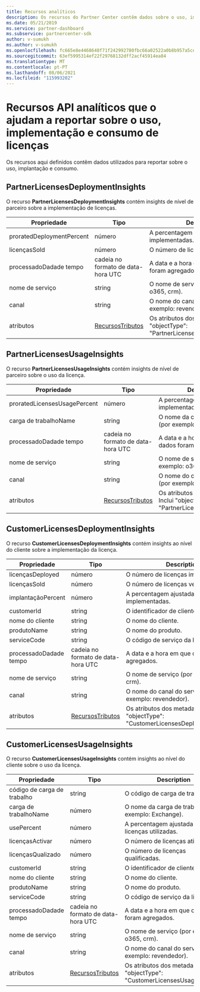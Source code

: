 ```yaml
---
title: Recursos analíticos
description: Os recursos do Partner Center contêm dados sobre o uso, implantação e consumo. Inclui insights sobre a implementação e utilização de licenças por parceiros e clientes.
ms.date: 05/21/2019
ms.service: partner-dashboard
ms.subservice: partnercenter-sdk
author: v-sumukh
ms.author: v-sumukh
ms.openlocfilehash: fc665e8e4468648f71f242992780fbc66a02522a0b8b957a5ce68147ab33eaac
ms.sourcegitcommit: 63ef5995314ef22f29768132dff2acf45914ea84
ms.translationtype: MT
ms.contentlocale: pt-PT
ms.lasthandoff: 08/06/2021
ms.locfileid: "115993202"
---
```

# <a name="analytics-api-resources-that-help-you-report-on-license-usage-deployment-and-consumption"></a>Recursos API analíticos que o ajudam a reportar sobre o uso, implementação e consumo de licenças

Os recursos aqui definidos contêm dados utilizados para reportar sobre o uso, implantação e consumo.

## <a name="partnerlicensesdeploymentinsights"></a>PartnerLicensesDeploymentInsights

O recurso **PartnerLicensesDeploymentInsights** contém insights de nível de parceiro sobre a implementação de licenças.

| Propriedade                  | Tipo                                                           | Description                                                                         |
|---------------------------|----------------------------------------------------------------|-------------------------------------------------------------------------------------|
| proratedDeploymentPercent | número                                                         | A percentagem de licenças implementadas.                                                |
| licençasSold              | número                                                         | O número de licenças vendidas.                                                        |
| processadoDadade tempo         | cadeia no formato de data-hora UTC                                 | A data e a hora em que os dados foram agregados.                                     |
| nome de serviço               | string                                                         | O nome de serviço (por exemplo: o365, crm).                                                  |
| canal                   | string                                                         | O nome do canal do serviço (por exemplo: revendedor).                                    |
| atributos                | [RecursosTributos](utility-resources.md#resourceattributes) | Os atributos dos metadados. Inclui "objectType": "PartnerLicensesDeploymentInsights" |

## <a name="partnerlicensesusageinsights"></a>PartnerLicensesUsageInsights

O recurso **PartnerLicensesUsageInsights** contém insights de nível de parceiro sobre o uso da licença.

| Propriedade                     | Tipo                                                           | Description                                                                    |
|------------------------------|----------------------------------------------------------------|--------------------------------------------------------------------------------|
| proratedLicensesUsagePercent | número                                                         | A percentagem de licenças implementadas.                                           |
| carga de trabalhoName                 | string                                                         | O nome da carga de trabalho (por exemplo: troca).                                             |
| processadoDadade tempo            | cadeia no formato de data-hora UTC                                 | A data e a hora em que os dados foram agregados.                                |
| nome de serviço                  | string                                                         | O nome de serviço (por exemplo: o365, crm).                                             |
| canal                      | string                                                         | O nome do canal do serviço (por exemplo: revendedor).                               |
| atributos                   | [RecursosTributos](utility-resources.md#resourceattributes) | Os atributos dos metadados. Inclui "objectType": "PartnerLicensesUsageInsights" |

## <a name="customerlicensesdeploymentinsights"></a>CustomerLicensesDeploymentInsights

O recurso **CustomerLicensesDeploymentInsights** contém insights ao nível do cliente sobre a implementação da licença.

| Propriedade          | Tipo                                                           | Description                                                                          |
|-------------------|----------------------------------------------------------------|--------------------------------------------------------------------------------------|
| licençasDeployed  | número                                                         | O número de licenças implementadas.                                                     |
| licençasSold      | número                                                         | O número de licenças vendidas.                                                         |
| implantaçãoPercent | número                                                         | A percentagem ajustada de licenças implementadas.                                        |
| customerId        | string                                                         | O identificador de clientes.                                                             |
| nome do cliente      | string                                                         | O nome do cliente.                                                                   |
| produtoName       | string                                                         | O nome do produto.                                                                    |
| serviceCode       | string                                                         | O código de serviço da licença.                                                     |
| processadoDadade tempo | cadeia no formato de data-hora UTC                                 | A data e a hora em que os dados foram agregados.                                      |
| nome de serviço       | string                                                         | O nome de serviço (por exemplo: o365, crm).                                                   |
| canal           | string                                                         | O nome do canal do serviço (por exemplo: revendedor).                                     |
| atributos        | [RecursosTributos](utility-resources.md#resourceattributes) | Os atributos dos metadados. Inclui "objectType": "CustomerLicensesDeploymentInsights" |

## <a name="customerlicensesusageinsights"></a>CustomerLicensesUsageInsights

O recurso **CustomerLicensesUsageInsights** contém insights ao nível do cliente sobre o uso da licença.

| Propriedade          | Tipo                                                           | Description                                                                     |
|-------------------|----------------------------------------------------------------|---------------------------------------------------------------------------------|
| código de carga de trabalho      | string                                                         | O código de carga de trabalho.                                                              |
| carga de trabalhoName      | número                                                         | O nome da carga de trabalho (por exemplo: Exchange).                                              |
| usePercent      | número                                                         | A percentagem ajustada de licenças utilizadas.                                       |
| licençasActivar    | número                                                         | O número de licenças ativas.                                                  |
| licençasQualizado | número                                                         | O número de licenças qualificadas.                                               |
| customerId        | string                                                         | O identificador de clientes.                                                        |
| nome do cliente      | string                                                         | O nome do cliente.                                                              |
| produtoName       | string                                                         | O nome do produto.                                                               |
| serviceCode       | string                                                         | O código de serviço da licença.                                                |
| processadoDadade tempo | cadeia no formato de data-hora UTC                                 | A data e a hora em que os dados foram agregados.                                 |
| nome de serviço       | string                                                         | O nome de serviço (por exemplo: o365, crm).                                              |
| canal           | string                                                         | O nome do canal do serviço (por exemplo: revendedor).                                |
| atributos        | [RecursosTributos](utility-resources.md#resourceattributes) | Os atributos dos metadados. Inclui "objectType": "CustomerLicensesUsageInsights" |